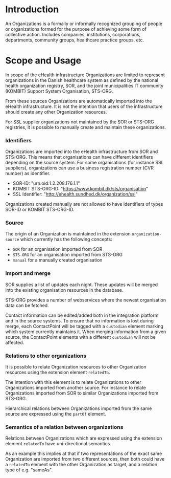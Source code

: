 # Introduction
An Organizations is a formally or informally recognized grouping of people or organizations formed for the purpose of achieving some form of collective action. Includes companies, institutions, corporations, departments, community groups, healthcare practice groups, etc.

# Scope and Usage
In scope of the eHealth infrastructure Organizations are limited to represent organizations in the Danish healthcare system as defined by the national health organization registry, SOR, and the joint municipalities IT community (KOMBIT) Support System Organisation, STS-ORG. 

From these sources Organizations are automatically imported into the eHealth infrastructure. It is not the intention that users of the infrastructure should create any other Organization resources.

For SSL supplier organizations not maintained by the SOR or STS-ORG registries, it is possible to manually create and maintain these organizations. 
  
### Identifiers
Organizations are imported into the eHealth infrastructure from SOR and STS-ORG. This means that organisations can have different identifiers depending on the source system. For some organisations (for instance SSL suppliers), organizations can use a business registration number (CVR number) as identifier.

* SOR-ID: "urn:oid:1.2.208.176.1.1"
* KOMBIT STS-ORG-ID: "https://www.kombit.dk/sts/organisation"
* SSL Identifier: "http://ehealth.sundhed.dk/organization/ssl"

Organizations created manually are not allowed to have identifiers of types SOR-ID or KOMBIT STS-ORG-ID.

### Source
The origin of an Organization is maintained in the extension `organization-source` which currently has the following concepts:
* `SOR` for an organisation imported from SOR
* `STS-ORG` for an organisation imported from STS-ORG
* `manual` for a manually created organisation

### Import and merge
SOR supplies a list of updates each night. These updates will be merged into the existing organisation resources in the database.

STS-ORG provides a number of webservices where the newest organisation data can be fetched. 

Contact information can be edited/added both in the integration platform and in the source systems. To ensure that no information is lost during merge, each ContactPoint will be tagged with a `custodian` element marking which system currently maintains it. When merging information from a given source, the ContactPoint elements with a different `custodian` will not be affected.

### Relations to other organizations
It is possible to relate Organization resources to other Organization resources using the extension element `relatedTo`.

The intention with this element is to relate Organizations to other Organizations imported from another source. For instance to relate Organizations imported from SOR to similar Organizations imported from STS-ORG.

Hierarchical relations between Organizations imported from the same source are expressed using the `partOf` element.

### Semantics of a relation between organizations
Relations between Organizations which are expressed using the extension element `relatedTo` have uni-directional semantics.

As an example this implies at that if two representations of the exact same Organization are imported from two different sources, then both could have a `relatedTo` element with the other Organization as target, and a relation type of e.g. "sameAs".
